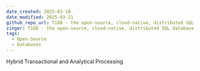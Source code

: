 ```yaml
---
date_created: 2025-03-10
date_modified: 2025-03-21
github_repo_url: TiDB - the open-source, cloud-native, distributed SQL database designed for modern applications.
zinger: TiDB - the open-source, cloud-native, distributed SQL database designed for modern applications.
tags:
  - Open-Source
  - Databases
---
```


Hybrid Transactional and Analytical Processing